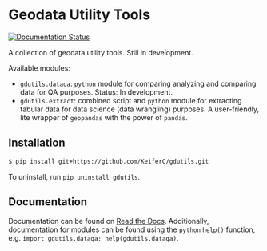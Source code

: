 # Geodata Utility Tools
[![Documentation Status](https://readthedocs.org/projects/gdutils/badge/?version=latest)](https://gdutils.readthedocs.io/en/latest/?badge=latest)

A collection of geodata utility tools. Still in development.

Available modules:

- `gdutils.dataqa`: `python` module for comparing analyzing and comparing 
   data for QA purposes. Status: In development.
- `gdutils.extract`: combined script and `python` module for extracting 
  tabular data for data science (data wrangling) purposes. A user-friendly, 
  lite wrapper of `geopandas` with the power of `pandas`.

## Installation
```bash
$ pip install git+https://github.com/KeiferC/gdutils.git
```

To uninstall, run `pip uninstall gdutils`.

## Documentation
Documentation can be found on [Read the Docs](https://gdutils.readthedocs.io/).
Additionally, documentation for modules can be found using the `python` 
`help()` function, e.g. `import gdutils.dataqa; help(gdutils.dataqa)`.



